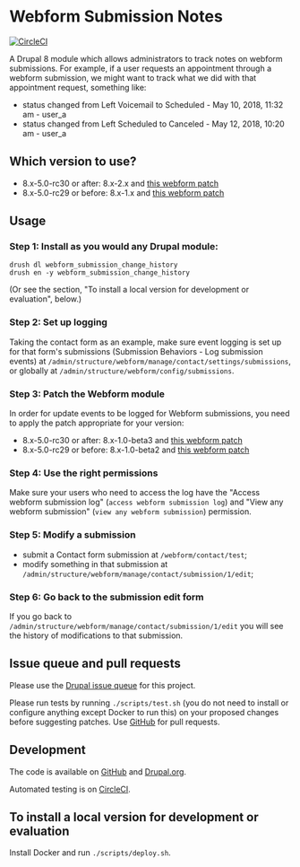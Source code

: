 Webform Submission Notes
=====

[![CircleCI](https://circleci.com/gh/dcycle/webform_submission_change_history.svg?style=svg)](https://circleci.com/gh/dcycle/webform_submission_change_history)

A Drupal 8 module which allows administrators to track notes on webform submissions. For example, if a user requests an appointment through a webform submission, we might want to track what we did with that appointment request, something like:

* status changed from Left Voicemail to Scheduled - May 10, 2018, 11:32 am - user_a
* status changed from Left Scheduled to Canceled - May 12, 2018, 10:20 am - user_a

Which version to use?
-----

* 8.x-5.0-rc30 or after: 8.x-2.x and [this webform patch]()
* 8.x-5.0-rc29 or before: 8.x-1.x and [this webform patch](https://www.drupal.org/project/webform/issues/2972498#comment-12613727)

Usage
-----

### Step 1: Install as you would any Drupal module:

    drush dl webform_submission_change_history
    drush en -y webform_submission_change_history

(Or see the section, "To install a local version for development or evaluation", below.)

### Step 2: Set up logging

Taking the contact form as an example, make sure event logging is set up for that form's submissions (Submission Behaviors - Log submission events) at `/admin/structure/webform/manage/contact/settings/submissions`, or globally at
`/admin/structure/webform/config/submissions`.

### Step 3: Patch the Webform module

In order for update events to be logged for Webform submissions, you need to apply the patch appropriate for your version:

* 8.x-5.0-rc30 or after: 8.x-1.0-beta3 and [this webform patch]()
* 8.x-5.0-rc29 or before: 8.x-1.0-beta2 and [this webform patch](https://www.drupal.org/project/webform/issues/2972498#comment-12613727)

### Step 4: Use the right permissions

Make sure your users who need to access the log have the "Access webform submission log" (`access webform submission log`) and "View any webform submission" (`view any webform submission`) permission.

### Step 5: Modify a submission

* submit a Contact form submission at `/webform/contact/test`;
* modify something in that submission at `/admin/structure/webform/manage/contact/submission/1/edit`;

### Step 6: Go back to the submission edit form

If you go back to `/admin/structure/webform/manage/contact/submission/1/edit` you will see the history of modifications to that submission.

Issue queue and pull requests
-----

Please use the [Drupal issue queue](https://www.drupal.org/project/issues/search/webform_submission_change_history) for this project.

Please run tests by running `./scripts/test.sh` (you do not need to install or configure anything except Docker to run this) on your proposed changes before suggesting patches. Use [GitHub](https://github.com/dcycle/webform_submission_change_history) for pull requests.

Development
-----

The code is available on [GitHub](https://github.com/dcycle/webform_submission_change_history) and [Drupal.org](https://www.drupal.org/project/webform_submission_change_history).

Automated testing is on [CircleCI](https://circleci.com/gh/dcycle/webform_submission_change_history).

To install a local version for development or evaluation
-----

Install Docker and run `./scripts/deploy.sh`.
